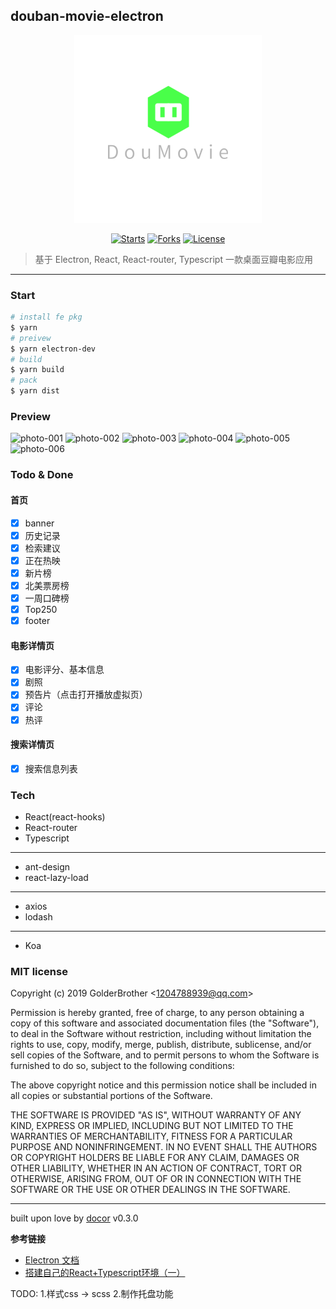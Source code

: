 ## douban-movie-electron



<p align="center">
  <img src="./assets/logo.png" width="300px">
</p>
<p align="center">
  <a href="https://github.com/GolderBrother/douban-movie-electron"><img
      src="https://img.shields.io/github/stars/GolderBrother/douban-movie-electron.svg?color=green&style=flat-square"
      alt="Starts"></a>
  <a href="https://github.com/GolderBrother/douban-movie-electron"><img
      src="https://img.shields.io/github/forks/GolderBrother/douban-movie-electron.svg?style=flat-square"
      alt="Forks"></a>
  <a href="https://github.com/GolderBrother/douban-movie-electron/blob/master/LICENSE"><img
      src="https://img.shields.io/github/license/GolderBrother/douban-movie-electron.svg?style=flat-square"
      alt="License"></a>
</p>

> 基于 Electron, React, React-router, Typescript 一款桌面豆瓣电影应用

---



### Start

```bash
# install fe pkg
$ yarn
# preivew
$ yarn electron-dev
# build
$ yarn build
# pack
$ yarn dist

```


### Preview

![photo-001](https://github.com/GolderBrother/PicBed/blob/master/Personal/douban-movie-electron-001.png?raw=true)
![photo-002](https://github.com/GolderBrother/PicBed/blob/master/Personal/douban-movie-electron-002.png?raw=true)
![photo-003](https://github.com/GolderBrother/PicBed/blob/master/Personal/douban-movie-electron-003.png?raw=true)
![photo-004](https://github.com/GolderBrother/PicBed/blob/master/Personal/douban-movie-electron-004.png?raw=true)
![photo-005](https://github.com/GolderBrother/PicBed/blob/master/Personal/douban-movie-electron-005.png?raw=true)
![photo-006](https://github.com/GolderBrother/PicBed/blob/master/Personal/douban-movie-electron-006.png?raw=true)

### Todo & Done

#### 首页

- [x] banner
- [x] 历史记录
- [x] 检索建议
- [x] 正在热映
- [x] 新片榜
- [x] 北美票房榜
- [x] 一周口碑榜
- [x] Top250
- [x] footer

#### 电影详情页

- [x] 电影评分、基本信息
- [x] 剧照
- [x] 预告片（点击打开播放虚拟页）
- [x] 评论
- [x] 热评

#### 搜索详情页

- [x] 搜索信息列表


### Tech

- React(react-hooks)
- React-router
- Typescript  
----
- ant-design
- react-lazy-load  
----
- axios
- lodash  
----
- Koa


### MIT license
Copyright (c) 2019 GolderBrother &lt;1204788939@qq.com&gt;

Permission is hereby granted, free of charge, to any person obtaining a copy
of this software and associated documentation files (the &quot;Software&quot;), to deal
in the Software without restriction, including without limitation the rights
to use, copy, modify, merge, publish, distribute, sublicense, and/or sell
copies of the Software, and to permit persons to whom the Software is
furnished to do so, subject to the following conditions:

The above copyright notice and this permission notice shall be included in
all copies or substantial portions of the Software.

THE SOFTWARE IS PROVIDED &quot;AS IS&quot;, WITHOUT WARRANTY OF ANY KIND, EXPRESS OR
IMPLIED, INCLUDING BUT NOT LIMITED TO THE WARRANTIES OF MERCHANTABILITY,
FITNESS FOR A PARTICULAR PURPOSE AND NONINFRINGEMENT. IN NO EVENT SHALL THE
AUTHORS OR COPYRIGHT HOLDERS BE LIABLE FOR ANY CLAIM, DAMAGES OR OTHER
LIABILITY, WHETHER IN AN ACTION OF CONTRACT, TORT OR OTHERWISE, ARISING FROM,
OUT OF OR IN CONNECTION WITH THE SOFTWARE OR THE USE OR OTHER DEALINGS IN
THE SOFTWARE.

---
built upon love by [docor](https://github.com/turingou/docor.git) v0.3.0


**参考链接**
- [Electron 文档](https://electronjs.org/docs/tutorial/application-distribution)
- [搭建自己的React+Typescript环境（一）](https://www.cnblogs.com/ssw-men/p/11155699.html)

TODO:
1.样式css -> scss
2.制作托盘功能
